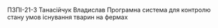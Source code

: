 ПЗПІ-21-3
Танасійчук Владислав
Програмна система для контролю стану умов існування тварин на фермах
